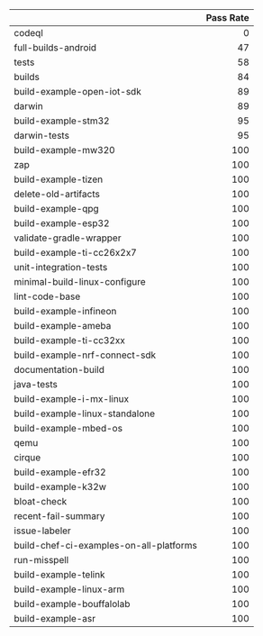 |                                         |   Pass Rate |
|:----------------------------------------|------------:|
| codeql                                  |           0 |
| full-builds-android                     |          47 |
| tests                                   |          58 |
| builds                                  |          84 |
| build-example-open-iot-sdk              |          89 |
| darwin                                  |          89 |
| build-example-stm32                     |          95 |
| darwin-tests                            |          95 |
| build-example-mw320                     |         100 |
| zap                                     |         100 |
| build-example-tizen                     |         100 |
| delete-old-artifacts                    |         100 |
| build-example-qpg                       |         100 |
| build-example-esp32                     |         100 |
| validate-gradle-wrapper                 |         100 |
| build-example-ti-cc26x2x7               |         100 |
| unit-integration-tests                  |         100 |
| minimal-build-linux-configure           |         100 |
| lint-code-base                          |         100 |
| build-example-infineon                  |         100 |
| build-example-ameba                     |         100 |
| build-example-ti-cc32xx                 |         100 |
| build-example-nrf-connect-sdk           |         100 |
| documentation-build                     |         100 |
| java-tests                              |         100 |
| build-example-i-mx-linux                |         100 |
| build-example-linux-standalone          |         100 |
| build-example-mbed-os                   |         100 |
| qemu                                    |         100 |
| cirque                                  |         100 |
| build-example-efr32                     |         100 |
| build-example-k32w                      |         100 |
| bloat-check                             |         100 |
| recent-fail-summary                     |         100 |
| issue-labeler                           |         100 |
| build-chef-ci-examples-on-all-platforms |         100 |
| run-misspell                            |         100 |
| build-example-telink                    |         100 |
| build-example-linux-arm                 |         100 |
| build-example-bouffalolab               |         100 |
| build-example-asr                       |         100 |